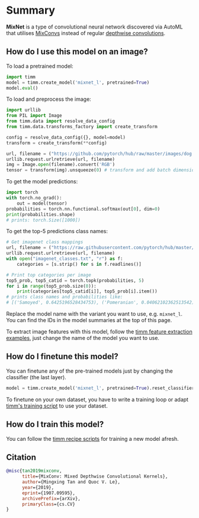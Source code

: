 # Summary

**MixNet** is a type of convolutional neural network discovered via AutoML that utilises [MixConvs](https://paperswithcode.com/method/mixconv) instead of regular [depthwise convolutions](https://paperswithcode.com/method/depthwise-convolution).

## How do I use this model on an image?
To load a pretrained model:

```python
import timm
model = timm.create_model('mixnet_l', pretrained=True)
model.eval()
```

To load and preprocess the image:
```python 
import urllib
from PIL import Image
from timm.data import resolve_data_config
from timm.data.transforms_factory import create_transform

config = resolve_data_config({}, model=model)
transform = create_transform(**config)

url, filename = ("https://github.com/pytorch/hub/raw/master/images/dog.jpg", "dog.jpg")
urllib.request.urlretrieve(url, filename)
img = Image.open(filename).convert('RGB')
tensor = transform(img).unsqueeze(0) # transform and add batch dimension
```

To get the model predictions:
```python
import torch
with torch.no_grad():
    out = model(tensor)
probabilities = torch.nn.functional.softmax(out[0], dim=0)
print(probabilities.shape)
# prints: torch.Size([1000])
```

To get the top-5 predictions class names:
```python
# Get imagenet class mappings
url, filename = ("https://raw.githubusercontent.com/pytorch/hub/master/imagenet_classes.txt", "imagenet_classes.txt")
urllib.request.urlretrieve(url, filename) 
with open("imagenet_classes.txt", "r") as f:
    categories = [s.strip() for s in f.readlines()]

# Print top categories per image
top5_prob, top5_catid = torch.topk(probabilities, 5)
for i in range(top5_prob.size(0)):
    print(categories[top5_catid[i]], top5_prob[i].item())
# prints class names and probabilities like:
# [('Samoyed', 0.6425196528434753), ('Pomeranian', 0.04062102362513542), ('keeshond', 0.03186424449086189), ('white wolf', 0.01739676296710968), ('Eskimo dog', 0.011717947199940681)]
```

Replace the model name with the variant you want to use, e.g. `mixnet_l`. You can find the IDs in the model summaries at the top of this page.

To extract image features with this model, follow the [timm feature extraction examples](https://rwightman.github.io/pytorch-image-models/feature_extraction/), just change the name of the model you want to use.

## How do I finetune this model?
You can finetune any of the pre-trained models just by changing the classifier (the last layer).
```python
model = timm.create_model('mixnet_l', pretrained=True).reset_classifier(NUM_FINETUNE_CLASSES)
```
To finetune on your own dataset, you have to write a training loop or adapt [timm's training
script](https://github.com/rwightman/pytorch-image-models/blob/master/train.py) to use your dataset.

## How do I train this model?

You can follow the [timm recipe scripts](https://rwightman.github.io/pytorch-image-models/scripts/) for training a new model afresh.

## Citation

```BibTeX
@misc{tan2019mixconv,
      title={MixConv: Mixed Depthwise Convolutional Kernels}, 
      author={Mingxing Tan and Quoc V. Le},
      year={2019},
      eprint={1907.09595},
      archivePrefix={arXiv},
      primaryClass={cs.CV}
}
```

<!--
Type: model-index
Collections:
- Name: MixNet
  Paper:
    Title: 'MixConv: Mixed Depthwise Convolutional Kernels'
    URL: https://paperswithcode.com/paper/mixnet-mixed-depthwise-convolutional-kernels
Models:
- Name: mixnet_l
  In Collection: MixNet
  Metadata:
    FLOPs: 738671316
    Parameters: 7330000
    File Size: 29608232
    Architecture:
    - Batch Normalization
    - Dense Connections
    - Dropout
    - Global Average Pooling
    - Grouped Convolution
    - MixConv
    - Squeeze-and-Excitation Block
    - Swish
    Tasks:
    - Image Classification
    Training Techniques:
    - MNAS
    Training Data:
    - ImageNet
    ID: mixnet_l
    Crop Pct: '0.875'
    Image Size: '224'
    Interpolation: bicubic
  Code: https://github.com/rwightman/pytorch-image-models/blob/9a25fdf3ad0414b4d66da443fe60ae0aa14edc84/timm/models/efficientnet.py#L1669
  Weights: https://github.com/rwightman/pytorch-image-models/releases/download/v0.1-weights/mixnet_l-5a9a2ed8.pth
  Results:
  - Task: Image Classification
    Dataset: ImageNet
    Metrics:
      Top 1 Accuracy: 78.98%
      Top 5 Accuracy: 94.18%
- Name: mixnet_m
  In Collection: MixNet
  Metadata:
    FLOPs: 454543374
    Parameters: 5010000
    File Size: 20298347
    Architecture:
    - Batch Normalization
    - Dense Connections
    - Dropout
    - Global Average Pooling
    - Grouped Convolution
    - MixConv
    - Squeeze-and-Excitation Block
    - Swish
    Tasks:
    - Image Classification
    Training Techniques:
    - MNAS
    Training Data:
    - ImageNet
    ID: mixnet_m
    Crop Pct: '0.875'
    Image Size: '224'
    Interpolation: bicubic
  Code: https://github.com/rwightman/pytorch-image-models/blob/9a25fdf3ad0414b4d66da443fe60ae0aa14edc84/timm/models/efficientnet.py#L1660
  Weights: https://github.com/rwightman/pytorch-image-models/releases/download/v0.1-weights/mixnet_m-4647fc68.pth
  Results:
  - Task: Image Classification
    Dataset: ImageNet
    Metrics:
      Top 1 Accuracy: 77.27%
      Top 5 Accuracy: 93.42%
- Name: mixnet_s
  In Collection: MixNet
  Metadata:
    FLOPs: 321264910
    Parameters: 4130000
    File Size: 16727982
    Architecture:
    - Batch Normalization
    - Dense Connections
    - Dropout
    - Global Average Pooling
    - Grouped Convolution
    - MixConv
    - Squeeze-and-Excitation Block
    - Swish
    Tasks:
    - Image Classification
    Training Techniques:
    - MNAS
    Training Data:
    - ImageNet
    ID: mixnet_s
    Crop Pct: '0.875'
    Image Size: '224'
    Interpolation: bicubic
  Code: https://github.com/rwightman/pytorch-image-models/blob/9a25fdf3ad0414b4d66da443fe60ae0aa14edc84/timm/models/efficientnet.py#L1651
  Weights: https://github.com/rwightman/pytorch-image-models/releases/download/v0.1-weights/mixnet_s-a907afbc.pth
  Results:
  - Task: Image Classification
    Dataset: ImageNet
    Metrics:
      Top 1 Accuracy: 75.99%
      Top 5 Accuracy: 92.79%
- Name: mixnet_xl
  In Collection: MixNet
  Metadata:
    FLOPs: 1195880424
    Parameters: 11900000
    File Size: 48001170
    Architecture:
    - Batch Normalization
    - Dense Connections
    - Dropout
    - Global Average Pooling
    - Grouped Convolution
    - MixConv
    - Squeeze-and-Excitation Block
    - Swish
    Tasks:
    - Image Classification
    Training Techniques:
    - MNAS
    Training Data:
    - ImageNet
    ID: mixnet_xl
    Crop Pct: '0.875'
    Image Size: '224'
    Interpolation: bicubic
  Code: https://github.com/rwightman/pytorch-image-models/blob/9a25fdf3ad0414b4d66da443fe60ae0aa14edc84/timm/models/efficientnet.py#L1678
  Weights: https://github.com/rwightman/pytorch-image-models/releases/download/v0.1-weights/mixnet_xl_ra-aac3c00c.pth
  Results:
  - Task: Image Classification
    Dataset: ImageNet
    Metrics:
      Top 1 Accuracy: 80.47%
      Top 5 Accuracy: 94.93%
-->